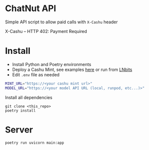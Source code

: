 # ChatNut API
Simple API script to allow paid calls with `X-Cashu` header

X-Cashu – HTTP 402: Payment Required

# Install
- Install Python and Poetry environments
- Deploy a Cashu Mint, see examples [here](https://github.com/cashubtc/cashu) or run from [LNbits](https://github.com/lnbits/cashu)
- Edit `.env` file as needed

```sh
MINT_URL="https://<your cashu mint url>"
MODEL_URL="https://<your model API URL (local, runpod, etc...)>"
```

Install all dependencies

```
git clone <this_repo>
poetry install
```

# Server
```sh
poetry run uvicorn main:app
```